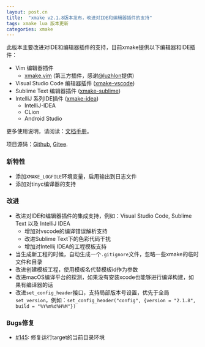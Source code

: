 ```yaml
---
layout: post.cn
title:  "xmake v2.1.8版本发布，改进对IDE和编辑器插件的支持"
tags: xmake lua 版本更新 
categories: xmake
---
```


此版本主要改进对IDE和编辑器插件的支持，目前xmake提供以下编辑器和IDE插件：

- Vim 编辑器插件
  - [xmake.vim](https://github.com/luzhlon/xmake.vim) (第三方插件，感谢[@luzhlon](https://github.com/luzhlon)提供)
- Visual Studio Code 编辑器插件 ([xmake-vscode](https://github.com/tboox/xmake-vscode))
- Sublime Text 编辑器插件 ([xmake-sublime](https://github.com/tboox/xmake-sublime))
- IntelliJ 系列IDE插件 ([xmake-idea](https://github.com/tboox/xmake-idea))
  - IntelliJ-IDEA 
  - CLion 
  - Android Studio 

更多使用说明，请阅读：[文档手册](http://xmake.io/#/zh/)。

项目源码：[Github](https://github.com/tboox/xmake), [Gitee](https://gitee.com/tboox/xmake).

### 新特性

* 添加`XMAKE_LOGFILE`环境变量，启用输出到日志文件
* 添加对tinyc编译器的支持

### 改进

* 改进对IDE和编辑器插件的集成支持，例如：Visual Studio Code, Sublime Text 以及 IntelliJ IDEA
  - 增加对vscode的编译错误解析支持
  - 改进Sublime Text下的色彩代码干扰
  - 增加对Intellij IDEA的工程模板支持
* 当生成新工程的时候，自动生成一个`.gitignore`文件，忽略一些xmake的临时文件和目录
* 改进创建模板工程，使用模板名代替模板id作为参数
* 改进macOS编译平台的探测，如果没有安装xcode也能够进行编译构建，如果有编译器的话
* 改进`set_config_header`接口，支持局部版本号设置，优先于全局`set_version`，例如：`set_config_header("config", {version = "2.1.8", build = "%Y%m%d%H%M"})`

### Bugs修复

* [#145](https://github.com/tboox/xmake/issues/145): 修复运行target的当前目录环境
